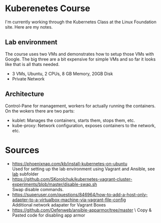 # Kuberenetes Course

I'm currently working through the Kubernetes Class at the Linux Foundation site. Here are my notes.


## Lab environment
The course uses two VMs and demonstrates how to setup those VMs with Google. The big three are a bit
expensive for simple VMs and so far it looks like that is all thats needed.

* 3 VMs, Ubuntu, 2 CPUs, 8 GB Memory, 20GB Disk
* Private Network


## Architecture

Control-Pane for management, workers for actually running the containers.
On the wokers there are two parts:

* kublet: Manages the containers, starts them, stops them, etc.
* kube-proxy: Network configuration, exposes containers to the network, etc.


# Sources

* https://phoenixnap.com/kb/install-kubernetes-on-ubuntu \
  Used for setting up the lab environment using Vagrant and Ansible, see [lab](lab) subfolder
* https://github.com/SKorolchuk/kubernetes-vagrant-cluster-experiments/blob/master/disable-swap.sh \
  Swap disable commands.
* https://superuser.com/questions/846964/how-to-add-a-host-only-adapter-to-a-virtualbox-machine-via-vagrant-file-config \
  Additional network adapater for Vagrant Boxes
* https://github.com/Oefenweb/ansible-apparmor/tree/master \ 
  Copy & Pasted code for disabling app armor
